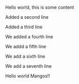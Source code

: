Hello world, this is some content

Added a second line

Added a third line

We added a fourth line

We addd a fifth line

We add a sixth line

We add a seventh line

Hello world
Mangos!!
